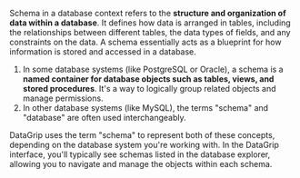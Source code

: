 Schema in a database context refers to the **structure and organization of data within a database**. It defines how data is arranged in tables, including the relationships between different tables, the data types of fields, and any constraints on the data. A schema essentially acts as a blueprint for how information is stored and accessed in a database.


1. In some database systems (like PostgreSQL or Oracle), a schema is a **named container for database objects such as tables, views, and stored procedures**. It's a way to logically group related objects and manage permissions.
2. In other database systems (like MySQL), the terms "schema" and "database" are often used interchangeably.

DataGrip uses the term "schema" to represent both of these concepts, depending on the database system you're working with. In the DataGrip interface, you'll typically see schemas listed in the database explorer, allowing you to navigate and manage the objects within each schema.